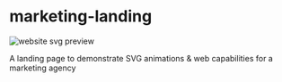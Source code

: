 # marketing-landing

![website svg preview](http://www.creatingis.fun//github-screenshots/ShopperMKT-1pg.gif)

A landing page to demonstrate SVG animations &amp; web capabilities for a marketing agency
